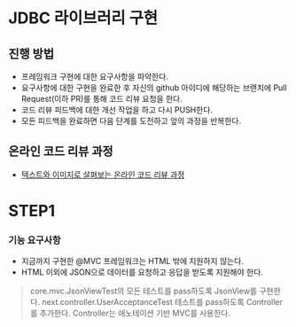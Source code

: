 # JDBC 라이브러리 구현
## 진행 방법
* 프레임워크 구현에 대한 요구사항을 파악한다.
* 요구사항에 대한 구현을 완료한 후 자신의 github 아이디에 해당하는 브랜치에 Pull Request(이하 PR)를 통해 코드 리뷰 요청을 한다.
* 코드 리뷰 피드백에 대한 개선 작업을 하고 다시 PUSH한다.
* 모든 피드백을 완료하면 다음 단계를 도전하고 앞의 과정을 반복한다.

## 온라인 코드 리뷰 과정
* [텍스트와 이미지로 살펴보는 온라인 코드 리뷰 과정](https://github.com/next-step/nextstep-docs/tree/master/codereview)


# STEP1
### 기능 요구사항
- 지금까지 구현한 @MVC 프레임워크는 HTML 밖에 지원하지 않는다.
- HTML 이외에 JSON으로 데이터를 요청하고 응답을 받도록 지원해야 한다.

> core.mvc.JsonViewTest의 모든 테스트를 pass하도록 JsonView를 구현한다.
next.controller.UserAcceptanceTest 테스트를 pass하도록 Controller를 추가한다. Controller는 애노테이션 기반 MVC를 사용한다.